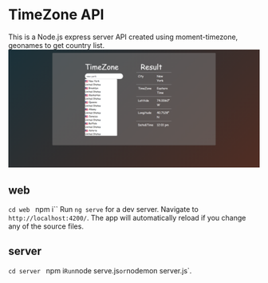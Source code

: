 # TimeZone API
This is a Node.js express server API created using moment-timezone, geonames to get country list.
![Alt text](ss.png "Title")

## web
`cd web` `
`npm i``
Run `ng serve` for a dev server. Navigate to `http://localhost:4200/`. The app will automatically reload if you change any of the source files.

## server
`cd server` `
`npm i`
Run `node serve.js` or `nodemon server.js`.